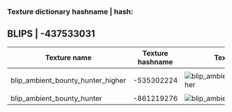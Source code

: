 <h3>Texture dictionary hashname | hash: </h3><h2>BLIPS | -437533031</h2>

Texture name | Texture hashname | Texture example
------------ | ---------------- | ---------------
 |  | 
blip_ambient_bounty_hunter_higher | -535302224 | ![blip_ambient_bounty_hunter_higher](http://femga.com/images/samples/blips/blip_ambient_bounty_hunter_higher.png)
 |  | 
blip_ambient_bounty_hunter | -861219276 | ![blip_ambient_bounty_hunter](http://femga.com/images/samples/blips/blip_ambient_bounty_hunter.png)

